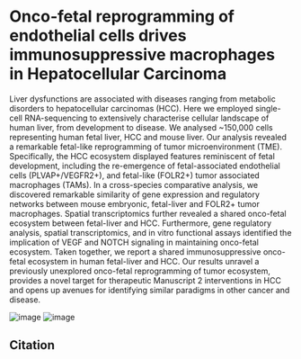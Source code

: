 # Onco-fetal reprogramming of endothelial cells drives immunosuppressive macrophages in Hepatocellular Carcinoma
 Liver dysfunctions are associated with diseases ranging from metabolic disorders to hepatocellular carcinomas (HCC). Here we employed single-cell RNA-sequencing to extensively characterise cellular landscape of human liver, from development to disease. We analysed ~150,000 cells representing human fetal liver, HCC and mouse liver. Our analysis revealed a remarkable fetal-like reprogramming of tumor microenvironment (TME). Specifically, the HCC ecosystem displayed features reminiscent of fetal development, including the re-emergence of fetal-associated endothelial cells (PLVAP+/VEGFR2+), and fetal-like (FOLR2+) tumor associated macrophages (TAMs). In a cross-species comparative analysis, we discovered remarkable similarity of gene expression and regulatory networks between mouse embryonic, fetal-liver and FOLR2+ tumor macrophages. Spatial transcriptomics further revealed a shared onco-fetal ecosystem between fetal-liver and HCC. Furthermore, gene regulatory analysis, spatial transcriptomics, and in vitro functional assays identified the implication of VEGF and NOTCH signaling in maintaining onco-fetal ecosystem. Taken together, we report a shared immunosuppressive onco-fetal ecosystem in human fetal-liver and HCC. Our results unravel a previously unexplored onco-fetal reprogramming of tumor ecosystem, provides a novel target for therapeutic Manuscript 2 interventions in HCC and opens up avenues for identifying similar paradigms in other cancer and disease.

   ![image](https://user-images.githubusercontent.com/26448066/93169097-f18cb500-f756-11ea-92fd-e789d6489656.png)
   ![image](https://user-images.githubusercontent.com/26448066/93169152-0ec18380-f757-11ea-8c97-509ff5e335c7.png)


## Citation
